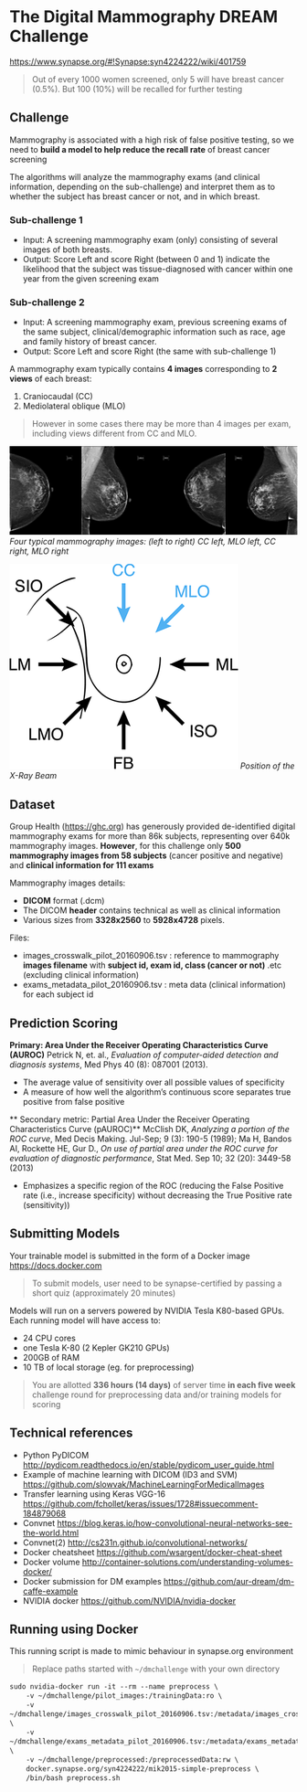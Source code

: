 # The Digital Mammography DREAM Challenge

https://www.synapse.org/#!Synapse:syn4224222/wiki/401759

> Out of every 1000 women screened, only 5 will have breast cancer (0.5%). But 100 (10%) will be recalled for further testing

## Challenge
Mammography is associated with a high risk of false positive testing, so we need to **build a model to help reduce the recall rate** of breast cancer screening

The algorithms will analyze the mammography exams (and clinical information, depending on the sub-challenge) and interpret them as to whether the subject has breast cancer or not, and in which breast.

### Sub-challenge 1
* Input: A screening mammography exam (only) consisting of several images of both breasts.
* Output: Score Left and score Right (between 0 and 1) indicate the likelihood that the subject was tissue-diagnosed with cancer within one year from the given screening exam

### Sub-challenge 2
* Input: A screening mammography exam, previous screening exams of the same subject, clinical/demographic information such as race, age and family history of breast cancer.
* Output: Score Left and score Right (the same with sub-challenge 1)

A mammography exam typically contains **4 images** corresponding to **2 views** of each breast:
1. Craniocaudal (CC)
2. Mediolateral oblique (MLO)

> However in some cases there may be more than 4 images per exam, including views different from CC and MLO.

![Four typical mammography images](CC_MLO_L_R.jpg)
*Four typical mammography images: (left to right) CC left, MLO left, CC right, MLO right*

![Position of the X-Ray Beam](image_view_orientation_400.png)
*Position of the X-Ray Beam*

## Dataset

Group Health (https://ghc.org) has generously provided de-identified digital mammography exams for more than 86k subjects, representing over 640k mammography images. **However**, for this challenge only **500 mammography images from 58 subjects** (cancer positive and negative) and **clinical information for 111 exams**

Mammography images details:
* **DICOM** format (.dcm)
* The DICOM **header** contains technical as well as clinical information
* Various sizes from **3328x2560** to **5928x4728** pixels.

Files:
* images_crosswalk_pilot_20160906.tsv : reference to mammography **images filename** with **subject id, exam id, class (cancer or not)** .etc (excluding clinical information)
* exams_metadata_pilot_20160906.tsv : meta data (clinical information) for each subject id

## Prediction Scoring

**Primary: Area Under the Receiver Operating Characteristics Curve (AUROC)**
Petrick N, et. al., *Evaluation of computer-aided detection and diagnosis systems*, Med Phys 40 (8): 087001 (2013).

* The average value of sensitivity over all possible values of specificity
* A measure of how well the algorithm’s continuous score separates true positive from false positive

** Secondary metric: Partial Area Under the Receiver Operating Characteristics Curve (pAUROC)**
McClish DK, *Analyzing a portion of the ROC curve*, Med Decis Making. Jul-Sep; 9 (3): 190-5 (1989);
Ma H, Bandos AI, Rockette HE, Gur D., *On use of partial area under the ROC curve for evaluation of diagnostic performance*, Stat Med. Sep 10; 32 (20): 3449-58 (2013)

* Emphasizes a specific region of the ROC (reducing the False Positive rate (i.e., increase specificity) without decreasing the True Positive rate (sensitivity))

## Submitting Models

Your trainable model is submitted in the form of a Docker image  https://docs.docker.com

> To submit models, user need to be synapse-certified by passing a short quiz (approximately 20 minutes)

 Models will run on a servers powered by NVIDIA Tesla K80-based GPUs. Each running model will have access to:
 * 24 CPU cores
 * one Tesla K-80 (2 Kepler GK210 GPUs)
 * 200GB of RAM
 * 10 TB of local storage (eg. for preprocessing)

> You are allotted **336 hours (14 days)** of server time **in each five week** challenge round for preprocessing data and/or training models for scoring

## Technical references
* Python PyDICOM http://pydicom.readthedocs.io/en/stable/pydicom_user_guide.html
* Example of machine learning with DICOM (ID3 and SVM) https://github.com/slowvak/MachineLearningForMedicalImages
* Transfer learning using Keras VGG-16 https://github.com/fchollet/keras/issues/1728#issuecomment-184879068
* Convnet https://blog.keras.io/how-convolutional-neural-networks-see-the-world.html
* Convnet(2) http://cs231n.github.io/convolutional-networks/
* Docker cheatsheet https://github.com/wsargent/docker-cheat-sheet
* Docker volume http://container-solutions.com/understanding-volumes-docker/
* Docker submission for DM examples https://github.com/aur-dream/dm-caffe-example
* NVIDIA docker https://github.com/NVIDIA/nvidia-docker


## Running using Docker

This running script is made to mimic behaviour in synapse.org environment

> Replace paths started with `~/dmchallenge` with your own directory

```
sudo nvidia-docker run -it --rm --name preprocess \
    -v ~/dmchallenge/pilot_images:/trainingData:ro \
    -v ~/dmchallenge/images_crosswalk_pilot_20160906.tsv:/metadata/images_crosswalk.tsv:ro \
    -v ~/dmchallenge/exams_metadata_pilot_20160906.tsv:/metadata/exams_metadata.tsv:ro \
    -v ~/dmchallenge/preprocessed:/preprocessedData:rw \
    docker.synapse.org/syn4224222/mik2015-simple-preprocess \
    /bin/bash preprocess.sh
```
